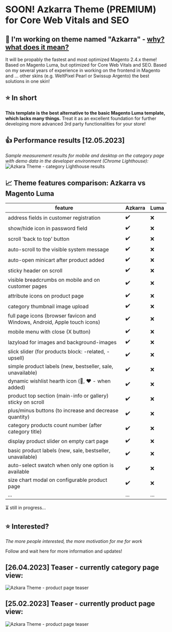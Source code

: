 # SOON! Azkarra Theme (PREMIUM) for Core Web Vitals and SEO

## :rocket: I'm working on theme named "Azkarra" - [why? what does it mean?](https://translate.google.com/?hl=pl&sl=eu&tl=en&text=Azkarra&op=translate)

It will be propably the fastest and most optimized Magento 2.4.x theme! Based on Magento Luma, but optimized for Core Web Vitals and SEO.
Based on my several years of experience in working on the frontend in Magento and ... other skins (e.g. WeltPixel Pearl or Swissup Argento) the best solutions in one skin!

## :star: In short
**This template is the best alternative to the basic Magento Luma template, which lacks many things.** Treat it as an excellent foundation for further developing more advanced 3rd party functionalities for your store!

## :+1: Performance results [12.05.2023]
*Sample measurement results for mobile and desktop on the category page with demo data in the developer environment (Chrome Lighthouse):*
![Azkara Theme - category Lighthouse results](https://github.com/jq91/M2-AzkarraTheme-for-Core-Web-Vitals-and-SEO/blob/main/category-chrome-lighthouse.png)

## :chart_with_upwards_trend: Theme features comparison: Azkarra vs Magento Luma

| feature | Azkarra | Luma |
| --- | --- | --- |
| address fields in customer registration | :heavy_check_mark: | :x: |
| show/hide icon in password field | :heavy_check_mark: | :x: |
| scroll 'back to top' button | :heavy_check_mark: | :x: |
| auto-scroll to the visible system message | :heavy_check_mark: | :x: |
| auto-open minicart after product added | :heavy_check_mark: | :x: |
| sticky header on scroll | :heavy_check_mark: | :x: |
| visible breadcrumbs on mobile and on customer pages | :heavy_check_mark: | :x: |
| attribute icons on product page | :heavy_check_mark: | :x: |
| category thumbnail image upload  | :heavy_check_mark: | :x: |
| full page icons (browser favicon and Windows, Android, Apple touch icons) | :heavy_check_mark: | :x: |
| mobile menu with close (X button) | :heavy_check_mark: | :x: |
| lazyload for images and background-images | :heavy_check_mark: | :x: |
| slick slider (for products block:  -related, -upsell) | :heavy_check_mark: | :x: |
| simple product labels (new, bestseller, sale, unavailable) | :heavy_check_mark: | :x: |
| dynamic wishlist hearth icon (:white_heart:, :heart: - when added) | :heavy_check_mark: | :x: |
| product top section (main-info or gallery) sticky on scroll | :heavy_check_mark: | :x: |
| plus/minus buttons (to increase and decrease quantity) | :heavy_check_mark: | :x: |
| category products count number (after category title) | :heavy_check_mark: | :x: |
| display product slider on empty cart page | :heavy_check_mark: | :x: |
| basic product labels (new, sale, bestseller, unavailable) | :heavy_check_mark: | :x: |
| auto-select swatch when only one option is available | :heavy_check_mark: | :x: |
| size chart modal on configurable product page | :heavy_check_mark: | :x: |
| ... | ... | ... |

:hourglass_flowing_sand: still in progress...

## :star: Interested? 
*The more people interested, the more motivation for me for work* 

Follow and wait here for more information and updates!

## [26.04.2023] Teaser - currently category page view:

![Azkara Theme - product page teaser](https://github.com/jq91/M2-AzkarraTheme-for-Core-Web-Vitals-and-SEO/blob/main/teaser-category.gif)

## [25.02.2023] Teaser - currently product page view:

![Azkara Theme - product page teaser](https://github.com/jq91/M2-AzkarraTheme-for-Core-Web-Vitals-and-SEO/blob/main/teaser.gif)
